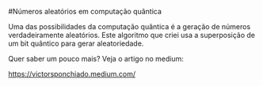 #Números aleatórios em computação quântica

Uma das possibilidades da computação quântica é a geração de números verdadeiramente aleatórios. Este algoritmo que criei usa a superposição de um bit quântico para gerar aleatoriedade. 

Quer saber um pouco mais? Veja o artigo no medium: 

https://victorsponchiado.medium.com/

